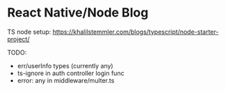 # React Native/Node Blog

TS node setup: https://khalilstemmler.com/blogs/typescript/node-starter-project/

TODO:

* err/userInfo types (currently any)
* ts-ignore in auth controller login func
* error: any in middleware/multer.ts